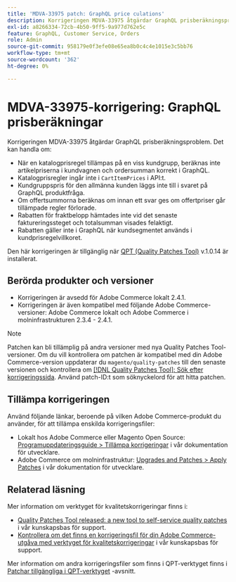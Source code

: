 ```yaml
---
title: 'MDVA-33975 patch: GraphQL price culations'
description: Korrigeringen MDVA-33975 åtgärdar GraphQL prisberäkningsproblem. Exempel:"
exl-id: a8266334-72cb-4b50-9ff5-9a977d762e5c
feature: GraphQL, Customer Service, Orders
role: Admin
source-git-commit: 958179e0f3efe08e65ea8b0c4c4e1015e3c5bb76
workflow-type: tm+mt
source-wordcount: '362'
ht-degree: 0%

---
```


# MDVA-33975-korrigering: GraphQL prisberäkningar

Korrigeringen MDVA-33975 åtgärdar GraphQL prisberäkningsproblem. Det kan handla om:

* När en katalogprisregel tillämpas på en viss kundgrupp, beräknas inte artikelpriserna i kundvagnen och ordersumman korrekt i GraphQL.
* Katalogprisregler ingår inte i `CartItemPrices` i API:t.
* Kundgruppspris för den allmänna kunden läggs inte till i svaret på GraphQL produktfråga.
* Om offertsummorna beräknas om innan ett svar ges om offertpriser går tillämpade regler förlorade.
* Rabatten för fraktbelopp hämtades inte vid det senaste faktureringssteget och totalsumman visades felaktigt.
* Rabatten gäller inte i GraphQL när kundsegmentet används i kundprisregelvillkoret.

Den här korrigeringen är tillgänglig när [QPT (Quality Patches Tool)](/help/announcements/adobe-commerce-announcements/magento-quality-patches-released-new-tool-to-self-serve-quality-patches.md) v.1.0.14 är installerat.

## Berörda produkter och versioner

* Korrigeringen är avsedd för Adobe Commerce lokalt 2.4.1.
* Korrigeringen är även kompatibel med följande Adobe Commerce-versioner: Adobe Commerce lokalt och Adobe Commerce i molninfrastrukturen 2.3.4 - 2.4.1.

>[!NOTE]
>
>Patchen kan bli tillämplig på andra versioner med nya Quality Patches Tool-versioner. Om du vill kontrollera om patchen är kompatibel med din Adobe Commerce-version uppdaterar du `magento/quality-patches` till den senaste versionen och kontrollera om [[!DNL Quality Patches Tool]: Sök efter korrigeringssida](https://devdocs.magento.com/quality-patches/tool.html#patch-grid). Använd patch-ID:t som söknyckelord för att hitta patchen.

## Tillämpa korrigeringen

Använd följande länkar, beroende på vilken Adobe Commerce-produkt du använder, för att tillämpa enskilda korrigeringsfiler:

* Lokalt hos Adobe Commerce eller Magento Open Source: [Programuppdateringsguide > Tillämpa korrigeringar](https://devdocs.magento.com/guides/v2.4/comp-mgr/patching/mqp.html) i vår dokumentation för utvecklare.
* Adobe Commerce om molninfrastruktur: [Upgrades and Patches > Apply Patches](https://devdocs.magento.com/cloud/project/project-patch.html) i vår dokumentation för utvecklare.

## Relaterad läsning

Mer information om verktyget för kvalitetskorrigeringar finns i:

* [Quality Patches Tool released: a new tool to self-service quality patches](/help/announcements/adobe-commerce-announcements/magento-quality-patches-released-new-tool-to-self-serve-quality-patches.md) i vår kunskapsbas för support.
* [Kontrollera om det finns en korrigeringsfil för din Adobe Commerce-utgåva med verktyget för kvalitetskorrigeringar](/help/support-tools/patches-available-in-qpt-tool/check-patch-for-magento-issue-with-magento-quality-patches.md) i vår kunskapsbas för support.

Mer information om andra korrigeringsfiler som finns i QPT-verktyget finns i [Patchar tillgängliga i QPT-verktyget](https://support.magento.com/hc/en-us/sections/360010506631-Patches-available-in-QPT-tool-) -avsnitt.
